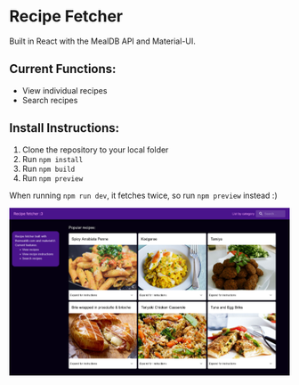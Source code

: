 # Recipe Fetcher

Built in React with the MealDB API and Material-UI.

## Current Functions:

- View individual recipes
- Search recipes

## Install Instructions:

1. Clone the repository to your local folder
2. Run `npm install`
3. Run `npm build`
4. Run `npm preview`

When running `npm run dev`, it fetches twice, so run `npm preview` instead :)

![Thumbnail of website](thumbnail.png)
